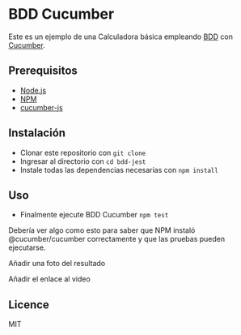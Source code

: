 # BDD Cucumber
Este es un ejemplo de una Calculadora básica empleando [BDD](https://en.wikipedia.org/wiki/Behavior-driven_development) con [Cucumber](https://cucumber.io/docs/cucumber).

## Prerequisitos

* [Node.js](http://nodejs.org)
* [NPM](http://npmjs.org)
* [cucumber-js](https://github.com/cucumber/cucumber-js)

## Instalación

* Clonar este repositorio con `git clone`
* Ingresar al directorio con `cd bdd-jest`
* Instale todas las dependencias necesarias con `npm install`

## Uso

* Finalmente ejecute BDD Cucumber `npm test`

Debería ver algo como esto para saber que NPM instaló @cucumber/cucumber correctamente y que las pruebas pueden ejecutarse.

Añadir una foto del resultado

Añadir el enlace al video

## Licence
MIT
